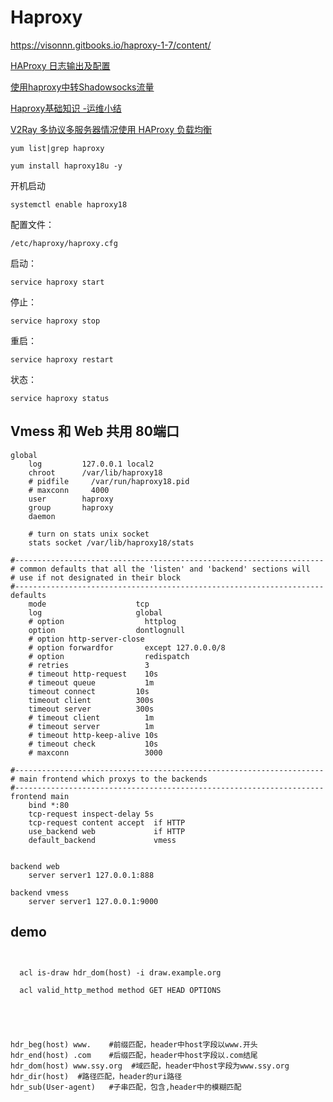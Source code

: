 # Haproxy

https://visonnn.gitbooks.io/haproxy-1-7/content/

[HAProxy 日志输出及配置](https://www.cnblogs.com/jiagoushi/p/10186949.html)

[使用haproxy中转Shadowsocks流量](https://libertyleadingnetwork.blogspot.com/2019/03/haproxyshadowsocks.html)

[Haproxy基础知识 -运维小结](https://www.cnblogs.com/kevingrace/p/6138150.html)

[V2Ray 多协议多服务器情况使用 HAProxy 负载均衡](https://xzos.net/load-balancing-v2ray-with-haproxy-and-docker/#V2Ray_%E5%85%A5%E5%8F%A3%E9%85%8D%E7%BD%AE)

```
yum list|grep haproxy
```

```
yum install haproxy18u -y
```

开机启动

```
systemctl enable haproxy18
```



配置文件：

```
/etc/haproxy/haproxy.cfg
```

启动：

```
service haproxy start
```

停止：

```
service haproxy stop
```

重启：

```
service haproxy restart
```

状态：

```
service haproxy status
```



## Vmess 和 Web 共用 80端口

```
global
    log         127.0.0.1 local2
    chroot      /var/lib/haproxy18
    # pidfile     /var/run/haproxy18.pid
    # maxconn     4000
    user        haproxy
    group       haproxy
    daemon

    # turn on stats unix socket
    stats socket /var/lib/haproxy18/stats

#---------------------------------------------------------------------
# common defaults that all the 'listen' and 'backend' sections will
# use if not designated in their block
#---------------------------------------------------------------------
defaults
    mode                    tcp
    log                     global
    # option                  httplog
    option                  dontlognull
    # option http-server-close
    # option forwardfor       except 127.0.0.0/8
    # option                  redispatch
    # retries                 3
    # timeout http-request    10s
    # timeout queue           1m
    timeout connect         10s
    timeout client          300s
    timeout server          300s
    # timeout client          1m
    # timeout server          1m
    # timeout http-keep-alive 10s
    # timeout check           10s
    # maxconn                 3000

#---------------------------------------------------------------------
# main frontend which proxys to the backends
#---------------------------------------------------------------------
frontend main
    bind *:80
    tcp-request inspect-delay 5s
    tcp-request content accept  if HTTP
    use_backend web             if HTTP
    default_backend             vmess


backend web
    server server1 127.0.0.1:888

backend vmess
    server server1 127.0.0.1:9000
```





## demo

```


  acl is-draw hdr_dom(host) -i draw.example.org

  acl valid_http_method method GET HEAD OPTIONS





hdr_beg(host) www.    #前缀匹配，header中host字段以www.开头
hdr_end(host) .com    #后缀匹配，header中host字段以.com结尾
hdr_dom(host) www.ssy.org  #域匹配，header中host字段为www.ssy.org
hdr_dir(host)  #路径匹配，header的uri路径
hdr_sub(User-agent)   #子串匹配，包含,header中的模糊匹配
```

